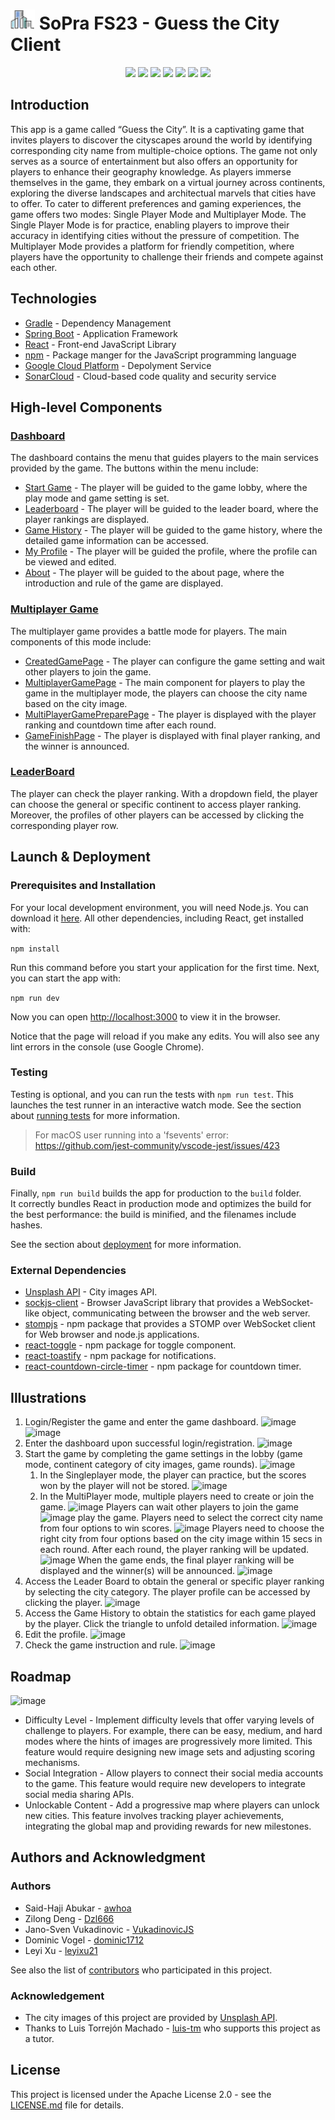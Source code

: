 
# ![logo](https://github.com/sopra-fs23-group-32/SoPra23_Client/blob/readme_branch/images/city_logo.png?raw=true) SoPra FS23 - Guess the City Client 
<p align="center">
	<img src="https://img.shields.io/github/issues-raw/sopra-fs23-group-32/SoPra23_Client"/>
	<img src="https://img.shields.io/github/milestones/progress/sopra-fs23-group-32/SoPra23_Client/1"/>
	<img src="https://img.shields.io/github/milestones/progress/sopra-fs23-group-32/SoPra23_Client/2"/>
	<img src="https://sonarcloud.io/api/project_badges/measure?project=sopra-fs23-group-32_SoPra23_Client&metric=bugs"/>
	<img src="https://sonarcloud.io/api/project_badges/measure?project=sopra-fs23-group-32_SoPra23_Client&metric=vulnerabilities"/>
	<img src="https://sonarcloud.io/api/project_badges/measure?project=sopra-fs23-group-32_SoPra23_Client&metric=code_smells"/>
	<img src="https://img.shields.io/github/license/sopra-fs23-group-32/SoPra23_Client"/>
</p>

## Introduction
This app is a game called “Guess the City”. It is a captivating game that invites players to discover the cityscapes around the world by identifying corresponding city name from multiple-choice options.
The game not only serves as a source of entertainment but also offers an opportunity for players to enhance their geography knowledge. As players immerse themselves in the game, they embark on a virtual journey across continents, exploring the diverse landscapes and architectual marvels that cities have to offer.
To cater to different preferences and gaming experiences, the game offers two modes: Single Player Mode and Multiplayer Mode. The Single Player Mode is for practice, enabling players to improve their accuracy in identifying cities without the pressure of competition.
The Multiplayer Mode provides a platform for friendly competition, where players have the opportunity to challenge their friends and compete against each other.

## Technologies
- [Gradle](https://gradle.org/) - Dependency Management
- [Spring Boot](https://spring.io/) - Application Framework
- [React](https://reactjs.org/) - Front-end JavaScript Library
- [npm](https://www.npmjs.com/) - Package manger for the JavaScript programming language
- [Google Cloud Platform](https://cloud.google.com/) - Depolyment Service
- [SonarCloud](https://sonarcloud.io/welcome) - Cloud-based code quality and security service

## High-level Components
### [Dashboard](https://github.com/sopra-fs23-group-32/SoPra23_Client/blob/main/src/components/views/home/Home.js)
The dashboard contains the menu that guides players to the main services provided by the game. The buttons within the menu include:

- [Start Game](https://github.com/sopra-fs23-group-32/SoPra23_Client/blob/main/src/components/views/home/Lobby.js) - The player will be guided to the game lobby, where the play mode and game setting is set.
- [Leaderboard](https://github.com/sopra-fs23-group-32/SoPra23_Client/blob/main/src/components/views/home/ScoreBoard.js) - The player will be guided to the leader board, where the player rankings are displayed.
- [Game History](https://github.com/sopra-fs23-group-32/SoPra23_Client/blob/main/src/components/views/home/History.js) - The player will be guided to the game history, where the detailed game information can be accessed.
- [My Profile](https://github.com/sopra-fs23-group-32/SoPra23_Client/blob/main/src/components/views/home/Profile.js) - The player will be guided the profile, where the profile can be viewed and edited.
- [About](https://github.com/sopra-fs23-group-32/SoPra23_Client/blob/main/src/components/views/home/About.js) - The player will be guided to the about page, where the introduction and rule of the game are displayed.

### [Multiplayer Game](https://github.com/sopra-fs23-group-32/SoPra23_Client/tree/main/src/components/views/game/MultiPlayerGame)
The multiplayer game provides a battle mode for players. The main components of this mode include:
- [CreatedGamePage](https://github.com/sopra-fs23-group-32/SoPra23_Client/blob/main/src/components/views/game/MultiPlayerGame/CreatedGamePage.js) - The player can configure the game setting and wait other players to join the game.
- [MultiplayerGamePage](https://github.com/sopra-fs23-group-32/SoPra23_Client/blob/main/src/components/views/game/MultiPlayerGame/MultiPlayerGamePage.js) - The main component for players to play the game in the multiplayer mode, the players can choose the city name based on the city image.
- [MultiPlayerGamePreparePage](https://github.com/sopra-fs23-group-32/SoPra23_Client/blob/main/src/components/views/game/MultiPlayerGame/MultiPlayerGamePreparePage.js) - The player is displayed with the player ranking and countdown time after each round.
- [GameFinishPage](https://github.com/sopra-fs23-group-32/SoPra23_Client/blob/main/src/components/views/game/MultiPlayerGame/MultiPlayerGameFinishPage.js) - The player is displayed with final player ranking, and the winner is announced.

### [LeaderBoard](https://github.com/sopra-fs23-group-32/SoPra23_Client/blob/main/src/components/views/home/ScoreBoard.js)
The player can check the player ranking. With a dropdown field, the player can choose the general or specific continent to access player ranking. Moreover, the profiles of other players can be accessed by clicking the corresponding player row.


## Launch & Deployment
### Prerequisites and Installation
For your local development environment, you will need Node.js. You can download it [here](https://nodejs.org). All other dependencies, including React, get installed with:

```npm install```

Run this command before you start your application for the first time. Next, you can start the app with:

```npm run dev```

Now you can open [http://localhost:3000](http://localhost:3000) to view it in the browser.

Notice that the page will reload if you make any edits. You will also see any lint errors in the console (use Google Chrome).
### Testing
Testing is optional, and you can run the tests with `npm run test`.
This launches the test runner in an interactive watch mode. See the section about [running tests](https://facebook.github.io/create-react-app/docs/running-tests) for more information.

> For macOS user running into a 'fsevents' error: https://github.com/jest-community/vscode-jest/issues/423

### Build
Finally, `npm run build` builds the app for production to the `build` folder.<br>
It correctly bundles React in production mode and optimizes the build for the best performance: the build is minified, and the filenames include hashes.<br>

See the section about [deployment](https://facebook.github.io/create-react-app/docs/deployment) for more information.

### External Dependencies
- [Unsplash API](https://unsplash.com/developers) - City images API.
- [sockjs-client](https://github.com/sockjs) -  Browser JavaScript library that provides a WebSocket-like object, communicating between the browser and the web server.
- [stompjs](https://www.npmjs.com/package/@stomp/stompjs) - npm package that provides a STOMP over WebSocket client for Web browser and node.js applications.
- [react-toggle](https://www.npmjs.com/package/react-toggle) - npm package for toggle component.
- [react-toastify](https://www.npmjs.com/package/react-toastify) - npm package for notifications.
- [react-countdown-circle-timer](https://www.npmjs.com/package/react-countdown-circle-timer) - npm package for countdown timer.

## Illustrations
1. Login/Register the game and enter the game dashboard.
   ![image](.//images/illustrations/login.png)
   ![image](.//images/illustrations/registration.png)
2. Enter the dashboard upon successful login/registration.
   ![image](.//images/illustrations/dashboard.png)
3. Start the game by completing the game settings in the lobby (game mode, continent category of city images, game rounds).
   ![image](.//images/illustrations/lobby.png)
   1. In the Singleplayer mode, the player can practice, but the scores won by the player will not be stored.
      ![image](.//images/illustrations/finish_single.png)
   2. In the MultiPlayer mode, multiple players need to create or join the game.
      ![image](.//images/illustrations/join_game.png)
      Players can wait other players to join the game
      ![image](.//images/illustrations/start_game.png)
      play the game. Players need to select the correct city name from four options to win scores.
      ![image](.//images/illustrations/game_page.png)
      Players need to choose the right city from four options based on the city image within 15 secs in each round. After each round, the player ranking will be updated.
      ![image](.//images/illustrations/aaa.png)
      When the game ends, the final player ranking will be displayed and the winner(s) will be announced.
      ![image](.//images/illustrations/aaa.png)
4. Access the Leader Board to obtain the general or specific player ranking by selecting the city category. The player profile can be accessed by clicking the player.
   ![image](.//images/illustrations/leaderboard.png)
5. Access the Game History to obtain the statistics for each game played by the player. Click the triangle to unfold detailed information.
   ![image](.//images/illustrations/history.png)
6. Edit the profile.
   ![image](.//images/illustrations/profile.png)
7. Check the game instruction and rule.
   ![image](.//images/illustrations/about.png)

## Roadmap
![image](.//images/illustrations/roadmap.png)
- Difficulty Level - Implement difficulty levels that offer varying levels of challenge to players. For example, there can be easy, medium, and hard modes where the hints of images are progressively more limited. This feature would require designing new image sets and adjusting scoring mechanisms.
- Social Integration - Allow players to connect their social media accounts to the game. This feature would require new developers to integrate social media sharing APIs.
- Unlockable Content - Add a progressive map where players can unlock new cities. This feature involves tracking player achievements, integrating the global map and providing rewards for new milestones.


## Authors and Acknowledgment
### Authors
- Said-Haji Abukar - [awhoa](https://github.com/awhoa)
- Zilong Deng - [Dzl666](https://github.com/Dzl666)
- Jano-Sven Vukadinovic - [VukadinovicJS](https://github.com/VukadinovicJS)
- Dominic Vogel - [dominic1712](https://github.com/dominic1712)
- Leyi Xu - [leyixu21](https://github.com/leyixu21)
  
See also the list of [contributors](https://github.com/sopra-fs23-group-32/SoPra23_Client/graphs/contributors) who participated in this project.

### Acknowledgement
- The city images of this project are provided by [Unsplash API](https://unsplash.com/developers).
- Thanks to Luis Torrejón Machado - [luis-tm](https://github.com/luis-tm) who supports this project as a tutor.


## License
This project is licensed under the Apache License 2.0 - see the [LICENSE.md](https://github.com/sopra-fs23-group-32/SoPra23_Client/blob/main/LICENSE) file for details.